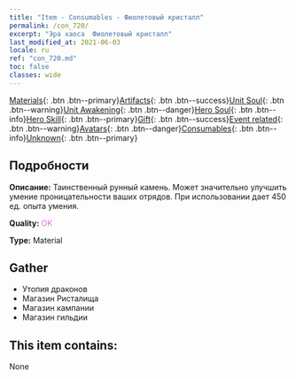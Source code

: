 ```yaml
---
title: "Item - Consumables - Фиолетовый кристалл"
permalink: /con_720/
excerpt: "Эра хаоса  Фиолетовый кристалл"
last_modified_at: 2021-06-03
locale: ru
ref: "con_720.md"
toc: false
classes: wide
---
```

 [Materials](/ItemsRU/){: .btn .btn--primary}[Artifacts](/ItemsRU/Artifacts/){: .btn .btn--success}[Unit Soul](/ItemsRU/UnitSoul/){: .btn .btn--warning}[Unit Awakening](/ItemsRU/UnitAwakening/){: .btn .btn--danger}[Hero Soul](/ItemsRU/HeroSoul/){: .btn .btn--info}[Hero Skill](/ItemsRU/HeroSkill/){: .btn .btn--primary}[Gift](/ItemsRU/Gift/){: .btn .btn--success}[Event related](/ItemsRU/Events/){: .btn .btn--warning}[Avatars](/ItemsRU/Avatars/){: .btn .btn--danger}[Consumables](/ItemsRU/Consumables/){: .btn .btn--info}[Unknown](/ItemsRU/Unknown/){: .btn .btn--primary}

## Подробности
 **Описание:** Таинственный рунный камень. Может значительно улучшить умение проницательности ваших отрядов. При использовании дает 450 ед. опыта умения.

 **Quality:** <span style="color: #DA70D6">OK</span>

 **Type:** Material

## Gather

*    Утопия драконов 
*    Магазин Ристалища 
*    Магазин кампании 
*    Магазин гильдии 

## This item contains:

  None

